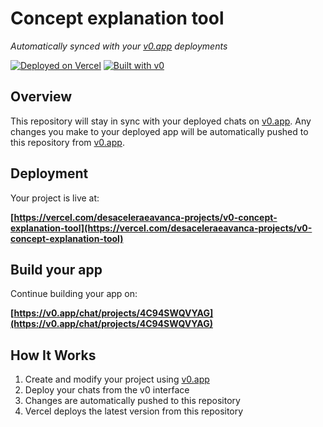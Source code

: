 # Concept explanation tool

*Automatically synced with your [v0.app](https://v0.app) deployments*

[![Deployed on Vercel](https://img.shields.io/badge/Deployed%20on-Vercel-black?style=for-the-badge&logo=vercel)](https://vercel.com/desaceleraeavanca-projects/v0-concept-explanation-tool)
[![Built with v0](https://img.shields.io/badge/Built%20with-v0.app-black?style=for-the-badge)](https://v0.app/chat/projects/4C94SWQVYAG)

## Overview

This repository will stay in sync with your deployed chats on [v0.app](https://v0.app).
Any changes you make to your deployed app will be automatically pushed to this repository from [v0.app](https://v0.app).

## Deployment

Your project is live at:

**[https://vercel.com/desaceleraeavanca-projects/v0-concept-explanation-tool](https://vercel.com/desaceleraeavanca-projects/v0-concept-explanation-tool)**

## Build your app

Continue building your app on:

**[https://v0.app/chat/projects/4C94SWQVYAG](https://v0.app/chat/projects/4C94SWQVYAG)**

## How It Works

1. Create and modify your project using [v0.app](https://v0.app)
2. Deploy your chats from the v0 interface
3. Changes are automatically pushed to this repository
4. Vercel deploys the latest version from this repository

